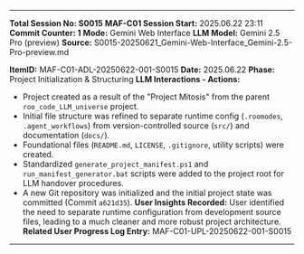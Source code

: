 ********************************************************************************
**Total Session No: S0015**
**MAF-C01 Session Start:** 2025.06.22 23:11
**Commit Counter: 1**
**Mode:** Gemini Web Interface
**LLM Model:** Gemini 2.5 Pro (preview)
**Source:** S0015-20250621_Gemini-Web-Interface_Gemini-2.5-Pro-preview.md

**ItemID:** MAF-C01-ADL-20250622-001-S0015
**Date:** 2025.06.22
**Phase:** Project Initialization & Structuring
**LLM Interactions - Actions:**
* Project created as a result of the "Project Mitosis" from the parent `roo_code_LLM_universe` project.
* Initial file structure was refined to separate runtime config (`.roomodes`, `.agent_workflows`) from version-controlled source (`src/`) and documentation (`docs/`).
* Foundational files (`README.md`, `LICENSE`, `.gitignore`, utility scripts) were created.
* Standardized `generate_project_manifest.ps1` and `run_manifest_generator.bat` scripts were added to the project root for LLM handover procedures.
* A new Git repository was initialized and the initial project state was committed (Commit `a621d35`).
**User Insights Recorded:** User identified the need to separate runtime configuration from development source files, leading to a much cleaner and more robust project architecture.
**Related User Progress Log Entry:** MAF-C01-UPL-20250622-001-S0015
---